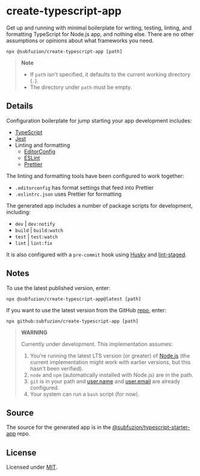 # create-typescript-app

Get up and running with minimal boilerplate for writing, testing, linting, and
formatting TypeScript for Node.js app, and nothing else. There are no other
assumptions or opinions about what frameworks you need.

```
npx @subfuzion/create-typescript-app [path]
```

> **Note**
>
> - If `path` isn't specified, it defaults to the current working directory (`.`).
> - The directory under `path` must be empty. 

## Details

Configuration boilerplate for jump starting your app development includes:

* [TypeScript]
* [Jest]
* Linting and formatting
  * [EditorConfig]
  * [ESLint]
  * [Prettier]

The linting and formatting tools have been configured to  work together:

* `.editorconfig` has format settings that feed into Prettier
* `.eslintrc.json` uses Prettier for formatting

The generated app includes a number of package scripts for development, including:
- `dev` | `dev:notify`
- `build` | `build:watch`
- `test` | `test:watch`
- `lint` | `lint:fix`

It is also configured with a `pre-commit` hook using [Husky] and
[lint-staged].

## Notes

To use the latest published version, enter:

```
npx @subfuzion/create-typescript-app@latest [path]
```

If you want to use the latest version from the GitHub [repo], enter:

```
npx github:subfuzion/create-typescript-app [path]
```

> **WARNING**
>
> Currently under development. This implementation assumes:
> 
> 1. You're running the latest LTS version (or greater) of [Node.js]
>    (the current implementation might work with earlier versions, but this
     hasn't been verified).
> 2. `node` and `npm` (automatically installed with Node.js) are in the path.
> 3. `git` is in your path and [user.name] and [user.email] are already
>    configured.
> 4. Your system can run a `bash` script (for now).

## Source

The source for the generated app is in the [@subfuzion/typescript-starter-app]
repo.

## License

Licensed under [MIT].

[@subfuzion/typescript-starter-app]: https://github.com/subfuzion/typescript-starter-app/
[EditorConfig]: https://editorconfig.org/
[ESLint]: https://eslint.org/
[Husky]: https://typicode.github.io/husky/
[Jest]: https://jestjs.io/
[lint-staged]: https://github.com/okonet/lint-staged/
[MIT]: ./LICENSE
[Node.js]: https://nodejs.org/en/download/
[Prettier]: https://prettier.io/
[repo]: https://github.com/subfuzion/create-typescript-app/
[TypeScript]: https://typescriptlang.org/
[user.name]: https://docs.github.com/en/get-started/getting-started-with-git/setting-your-username-in-git#setting-your-git-username-for-every-repository-on-your-computer/
[user.email]: https://docs.github.com/en/account-and-profile/setting-up-and-managing-your-personal-account-on-github/managing-email-preferences/setting-your-commit-email-address#setting-your-email-address-for-every-repository-on-your-computer/
